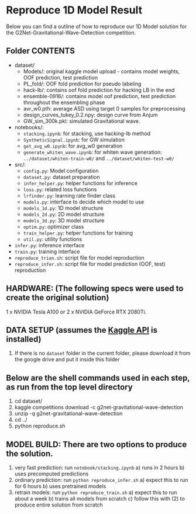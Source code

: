 # Reproduce 1D Model Result

Below you can find a outline of how to reproduce our 1D Model solution for the G2Net-Gravitational-Wave-Detection competition.

## Folder CONTENTS

- dataset/ 
  - Models/: original kaggle model upload - contains model weights, OOF prediction, test prediction
  - PL_fold/: OOF fold prediction for pseudo labeling
  - hack-lb/: contains oof fold prediction for hacking LB in the end
  - ensemble-0916/: contains model oof prediction, test prediction throughout the ensembling phase
  - avr_w0.pth: average ASD using target 0 samples for preprocessing
  - design_curves_tukey_0.2.npy: design curve from Anjum
  - GW_sim_300k.pkl: simulated Gravitational wave.
- notebooks/:
  - `stacking.ipynb`: for stacking, use hacking-lb method
  - `SyntheticSignal.ipynb`: for GW simulation
  - `get_avg_w0.ipynb`: for avg_w0 generation
  - `generate_whiten_wave.ipynb`: for whiten wave generation: `../dataset/whiten-train-w0/` and `../dataset/whiten-test-w0/`
- src/:
  - `config.py`: Model configuration
  - `dataset.py`: dataset preparation
  - `infer_helper.py`: helper functions for inference
  - `loss.py`: related loss functions
  - `lrfinder.py`: learning rate finder class
  - `models.py`: interface to decide which model to use
  - `models_1d.py`: 1D model structure
  - `models_2d.py`: 2D model structure
  - `models_3d.py`: 3D model structure
  - `optim.py`: optimizer class
  - `train_helper.py`: helper functions for training
  - `util.py`: utility functions
- `infer.py`: inference interface
- `train.py`: training interface
- `reproduce_trian.sh`: script file for model reproduction
- `reproduce_infer.sh`: script file for model prediction (OOF, test) reproduction

## HARDWARE: (The following specs were used to create the original solution)

1 x NVIDIA Tesla A100 or 2 x NVIDIA GeForce RTX 2080Ti.

## DATA SETUP (assumes the [Kaggle API](https://github.com/Kaggle/kaggle-api) is installed)

1. If there is no `dataset` folder in the current folder, please download it from the google drive and put it inside this folder

## Below are the shell commands used in each step, as run from the top level directory

1. cd dataset/
2. kaggle competitions download -c g2net-gravitational-wave-detection
3. unzip -q g2net-gravitational-wave-detection
4. cd ../
5. python reproduce.sh

## MODEL BUILD: There are two options to produce the solution.

1) very fast prediction: run `notebook/stacking.ipynb`
    a) runs in 2 hours
    b) uses precomputed predictions
2) ordinary prediction: run `python reproduce_infer.sh`
    a) expect this to run for 6 hours
    b) uses pretrained models
3) retrain models: run `python reproduce_train.sh`
    a) expect this to run about a week
    b) trains all models from scratch
    c) follow this with (2) to produce entire solution from scratch
